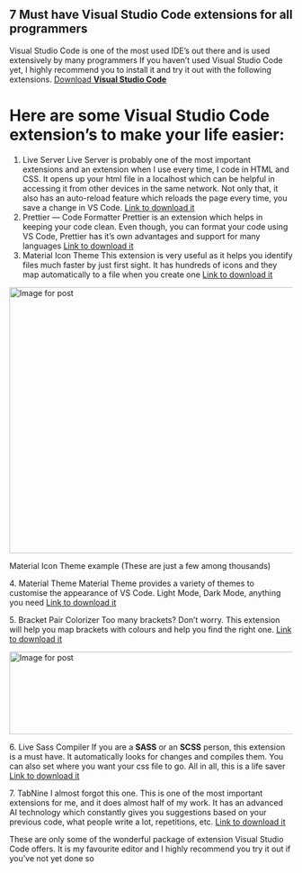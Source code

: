## 7 Must have Visual Studio Code extensions for all programmers

Visual Studio Code is one of the most used IDE’s out there and is used extensively by many programmers
If you haven’t used Visual Studio Code yet, I highly recommend you to install it and try it out with the following extensions.
[Download **Visual Studio Code**](https://code.visualstudio.com/Download)

# **Here are some Visual Studio Code extension’s to make your life easier:**

1.  Live Server
    Live Server is probably one of the most important extensions and an extension when I use every time, I code in HTML and CSS. It opens up your html file in a localhost which can be helpful in accessing it from other devices in the same network.
    Not only that, it also has an auto-reload feature which reloads the page every time, you save a change in VS Code.
    [Link to download it](https://marketplace.visualstudio.com/items?itemName=ritwickdey.LiveServer)
2.  Prettier — Code Formatter
    Prettier is an extension which helps in keeping your code clean. Even though, you can format your code using VS Code, Prettier has it’s own advantages and support for many languages
    [Link to download it](https://marketplace.visualstudio.com/items?itemName=esbenp.prettier-vscode)
3.  Material Icon Theme
    This extension is very useful as it helps you identify files much faster by just first sight. It has hundreds of icons and they map automatically to a file when you create one
    [Link to download it](https://marketplace.visualstudio.com/items?itemName=PKief.material-icon-theme)

<noscript><img alt="Image for post" class="eq eg ec fl w" src="https://miro.medium.com/max/2116/1*aiLdL3HE4A9JsLjF3JW6Jw.jpeg" width="1058" height="473" srcSet="https://miro.medium.com/max/552/1*aiLdL3HE4A9JsLjF3JW6Jw.jpeg 276w, https://miro.medium.com/max/1104/1*aiLdL3HE4A9JsLjF3JW6Jw.jpeg 552w, https://miro.medium.com/max/1280/1*aiLdL3HE4A9JsLjF3JW6Jw.jpeg 640w, https://miro.medium.com/max/1400/1*aiLdL3HE4A9JsLjF3JW6Jw.jpeg 700w" sizes="700px"/></noscript>

Material Icon Theme example (These are just a few among thousands)

4\. Material Theme
Material Theme provides a variety of themes to customise the appearance of VS Code. Light Mode, Dark Mode, anything you need
[Link to download it](https://marketplace.visualstudio.com/items?itemName=Equinusocio.vsc-material-theme)

5\. Bracket Pair Colorizer
<span id="rmm"><span id="rmm">T</span></span>oo many brackets? Don’t worry. This extension will help you map brackets with colours and help you find the right one.
[Link to download it](https://marketplace.visualstudio.com/items?itemName=CoenraadS.bracket-pair-colorizer)

<noscript><img alt="Image for post" class="eq eg ec fl w" src="https://miro.medium.com/max/1506/1*pqv_CChsyyvXOjlU_JZZvw.jpeg" width="753" height="147" srcSet="https://miro.medium.com/max/552/1*pqv_CChsyyvXOjlU_JZZvw.jpeg 276w, https://miro.medium.com/max/1104/1*pqv_CChsyyvXOjlU_JZZvw.jpeg 552w, https://miro.medium.com/max/1280/1*pqv_CChsyyvXOjlU_JZZvw.jpeg 640w, https://miro.medium.com/max/1400/1*pqv_CChsyyvXOjlU_JZZvw.jpeg 700w" sizes="700px"/></noscript>

6\. Live Sass Compiler
If you are a **SASS** or an **SCSS** person, this extension is a must have. It automatically looks for changes and compiles them. You can also set where you want your css file to go. All in all, this is a life saver
[Link to download it](https://marketplace.visualstudio.com/items?itemName=ritwickdey.live-sass)

7\. TabNine
I almost forgot this one. This is one of the most important extensions for me, and it does almost half of my work. It has an advanced AI technology which constantly gives you suggestions based on your previous code, what people write a lot, repetitions, etc.
[Link to download it](https://marketplace.visualstudio.com/items?itemName=TabNine.tabnine-vscode)

<span class="s km kn ko kp kq kr ks kt ku ae">T</span>hese are only some of the wonderful package of extension Visual Studio Code offers. It is my favourite editor and I highly recommend you try it out if you’ve not yet done so